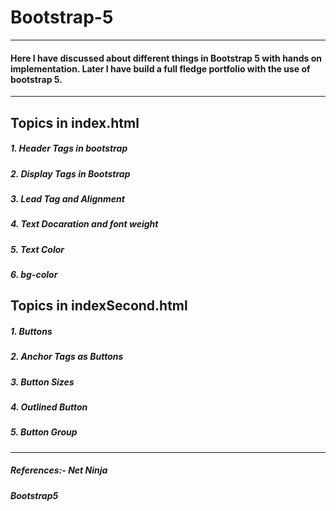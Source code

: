# Bootstrap-5
----------------------------------------------------------------------------

#### Here I have discussed about different things in Bootstrap 5 with hands on implementation. Later I have build a full fledge portfolio with the use of bootstrap 5.

----------------------------------------------------------------------------
## Topics in index.html
##### 1. Header Tags in bootstrap
##### 2. Display Tags in Bootstrap
##### 3. Lead Tag and Alignment
##### 4. Text Docaration and font weight
##### 5. Text Color
##### 6. bg-color

## Topics in indexSecond.html

##### 1. Buttons
##### 2. Anchor Tags as Buttons
##### 3. Button Sizes
##### 4. Outlined Button
##### 5. Button Group
----------------------------------------------------------------------------
##### References:- Net Ninja
##### Bootstrap5

